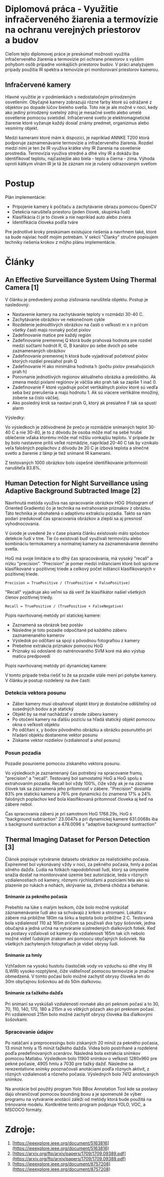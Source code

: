 # Diplomová práca - Využitie infračerveného žiarenia a termovízie na ochranu verejných priestorov a budov


Cieľom tejto diplomovej práce je preskúmať možnosti využitia infračerveného žiarenia a termovízie pri ochrane priestorov 
s vyššim pohybom osôb prípadne vonkajších priestorov budov. V práci analyzujem prípady použitia IR spektra a temovízie pri monitorovaní priestorov kamerou. 

## Infračervené kamery

Hlavné využitie je v podmienkách s nedostatočným prirodzeným osvetlením. Obyčajné kamery zobrazujú rôzne farby ktoré sú odrážané z objektov po dopade lúčov bieleho svetla. Toto nie je ale možné v noci, kedy ako jediný prirodzený svetelný zdroj je mesačné svetlo alebo umelé osvetlenie pomocou svietidiel. Infračervené svetlo je elektromagnetické žiarenie ktoré vyžaruje každý dosiaľ známy predmet, organizmus alebo vesmírny objekt.

Medzi kamerami ktoré mám k dispozíci, je napríklad ANNKE T200 ktorá podporuje zaznamenávanie termovízie a infračerveného žiarenia. Rozdiel medzi nimi je ten že IR využíva krátke vlny IR žiarenia na osvetlenie prostredia. Termovízia využíva stredné a dlhé vlny IR a dokážu iba identifikovať teplotu, najčastejšie ako biela - teplo a čierna - zima. Výhoda oproti kátkym vlnám IR je tá že záznam nie je rušený odrazovaným svetlom

# Postup 

Plán implementácie:
- Pripojenie kamery k počítaču a zachytávanie obrazu pomocou OpenCV
- Detekcia narušiteľa priestoru (jeden človek, skupinka ľudí)
- Klasifikácia či je to človek a nie napriklad auto alebo zviera
- Identifikácia človeka podľa tváre

Pre jednotlivé kroky preskúmam existujúce riešenia a navrhnem také, ktoré sa bude najviac hodiť mojím potrebám. V sekcií "Članky" stručne popisujem techniky riešenia krokov z môjho plánu implementácie.

# Články

## An Effective Surveillance System Using Thermal Camera [1]

V článku je predvedený postup zisťovania narušitela objektu. Postup je nasledovný:

- Nastavenie kamery na zachytávanie teploty v rozmädzí 30-40 C.
- Zachytávanie obrázkov ve nekonečnom cykle
- Rozdelenie jednodtlivých obrázkov na časti o veľkosti m x n pričom všetky časti majú rovnaký počet pixlov
- Zadefinovanie matice pre každý región
- Zadefinovanie premennej Q ktorá bude prahovaá hodnota pre rozdiel medzi súčtami hodnôt R, G, B kanálov po sebe dvoch po sebe zaznamenaných obrázkov
- Zadefinovanie premennej h ktorá bude vyjadrovať početnosť pixlov ktorých rozdiel presiahol prah Q
- Zadefinovanie H ako minimálna hodnota h (počtu pixlov presahujúcich prah h)
- Porovnanie jednotlivých regionov aktuálneho obrázka a predošlého. Ak zmena medzi pixlami regiónov je väčšia ako prah tak sa zapíše 1 inač 0.
- Zadefinovanie F ktoré vyjadruje počet vertikálnych pixlov ktoré sú vedľa seba bez prerušenia a majú hodnotu 1. Ak sú viacere vertikálne množiný, zoberie sa číslo väčšej.
- Ako posledný krok sa nastaví prah G, ktorý ak presiahne F tak sa spustí alarm

Výsledky: 

Vo výsledkoch je zdôvodnené že prečo je rozmädzie snímaných teplot 30-40 C a nie 30-40, je to z dôvodu že osoba môže mať na sebé hrubé oblečenie vďaka ktorému môže mať nižšiu vonkajšiu teplotu. V prípade že by bolo nastavene príliš veľké rozmädzie, napríklad 20-40 C tak by vznikalo veľa falošných poplachov z dôvodu že 20 C je izbová teplota a slnečné svetlo a žiarenie z lámp je tiež snímané IR kamerami. 

Z testovaných 1000 obrázkov bolo úspešné identifikovanie prítomnosti narušiteľa 83.8%.

## Human Detection for Night Surveillance using Adaptive Background Subtracted Image [2]

Navrhnutá metóda využíva nas spracovanie obrázkov HOG (Histogram of Oriented Gradients) čo je technika na extrahovanie príznakov z obrázku. Táto technika je obohatená o adaptívnu extrakciu pozadia. Takto sa nám podarí zredukovať čas spracovania obrázkov a zlepší sa aj presnosť vyhodnocovania. 

V úvode je uvedené že v čase písania článku existovalo málo spôsobov detekcie ľudí v tme. Tie čo existovali buď využívali termovíziu alebo kombináciu termokamery a normalnej kamery na zaznamenávanie denného svetla.

HoG má svoje limitácie a to dlhý čas spracovávania, má vysoký "recall" a nízku "precision". "Precision" je pomer medzi inštanciami ktoré boli správne klasifikované v pozitívnej triede a celkový počet inštancií klasifikovaných v pozitívnej triede. 

    Precision = TruePositive / (TruePositive + FalsePositive)
    
"Recall" vyjadruje ako veľmi sa dá veriť že klasifikátor našiel všetkých členov pozitívnej triedy. 

    Recall = TruePositive / (TruePositive + FalseNegative)
    
Popis navrhovanej metódy pri statickej kamere:

- Zaznamená sa obrázok bez postáv
- Následne je toto pozadie odpočítané pd každého záberu zaznamenaného kamerov
- Výsledok po odčítaní sa spojí s pôvodnou fotografiou z kamery
- Prebehne extrakcia príznakov pomocou HoG
- Príznaky sú odoslané do natrénovaného SVM koré má ako výstup maticu predpovedí

Popis navrhovanej metódy pri dynamickej kamere:

V tomto prípade treba riešiť to že sa pozadie stále mení pri pohybe kamery. V článku je postup rozdelený na dve časti:

### Detekcia vektora posunu

- Záber kamery musí obsahovať objekt ktorý je dostatočne odlíšiteľný od susedných bodov a je statický 
- Objekt by sa mal nachádzať v strede záberu kamery
- Po otočení kamery na ďalšiu pozíciu sa hľadá statický objekt pomocou okna o veľkosti objektu
- Po odčítani x, y bodov pôvodného obrázku a obrázku posunutého pri hľadaní objektu dostaneme vektor posunu
- Získame vektor rozdielov (vzdialenosť a uhol posunu)

### Posun pozadia

Pozadie posunieme pomocou získaného vektora posunu.

Vo výsledkoch je zaznamenaný čas potrebný na spracovanie framu, "precision" a "recall". Testovaný bol samostatný HoG a HoG spolu s extrahovaním pozadia. Recall bol vždy 100%, čiže vždy ak je na zázname človek tak sa záznamená jeho prítomnosť v zábere. "Precision" dosiahla 83% pre statickú kameru a 76% pre dynamickú čo znamená 17% a 24% falošných poplachov keď bola klasifikovaná prítomnosť človeka aj keď na zábere nebol.

Čas spracovania záberú je pri samotnom HoG 1768.29s, HoG s "background subtraction" 23.0047s a pri dynamickej kamere 631.0068s iba s background suntraction a 478.0096 s "adaptive background suntraction"

## Thermal Imaging Dataset for Person Detection [3]

Článok popisuje vytváranie datasetu obrázkov za realistického počasia. Expiremnet bol vykonávaný vždy v noci, za pekného počasia, hmly a počas silného dažďa. Ľudia na fotkách napodobňovali ľudí, ktorý sa úmyselne snažia dostať na monitorované územie bez autorizácie, teda v rôznych vzdialenostiach od kamery, rôznymi rýchlosťami a pozíciami tela ako sú plazenie po rukách a nohách, skrývanie sa, zhrbená chôdza a behanie. 

#### Snímanie za pekného počasia

Prebehlo na lúke s malým lesíkom, čiže bolo možné vyskúšať záznamenávanie ľudí ako sa schvávajú z kríkmi a stromami. Lokalita v zábere má približne 180m na šírku a teplota bolo približne 2 C. Testovaná bola vzdialenosť 110 až 165m pričom sa používali dva typy šošoviek, jedna obučajná a jedná určná na vytváranie sústredených dialkových fotiek. Keď sa postavy vzďalovali od kamery do vzdialenosti 165m tak ich nebolo možné vidieť ľudským zrakom ani pomoocu obyčajných šošoviek. Na všetkých zachytených fotografiach je vidieť obrysy ľudí.

#### Snímanie za hmly

Vzhľadom na vysokú hustotu čiastočiek vody vo vzduchu sú dlhé vlny IR (LWIR) vysoko rozptýlené, čiže viditeľnosť pomocou termovízie je značne obmedzená. V tomto počasí bolo možné zachytiť obrysy človeka len do 30m obyčajnou šošovkou ad do 50m diaľkovou.

#### Snímanie za ťažkého dažďa

Pri snímaní sa vyskúšali vzdialenosti rovnaké ako pri peknom počasí a to 30, 70, 110, 140, 170, 180 a 215m a vo vštkých pózach ako pri preknom počasí. Pri vzdialenosti 215m bolo možné zachytiť obrysy človeka iba ďialkovými šošovkami.

### Spracovanie údajov

Po natáčaní a preprocessingu bolo získaných 20 minút za pekného počasia, 13 minút hmly a 15 minút ťažkého dažďa. Videa bolo postrihané a rozdelené podľa predefinovaných scenárov. Následná bola extrakcia snímkov pomocou Matlabu. Výsledkom bolo 11900 snímkov o veľkosti 1280x960 pre pekné počasie, 4905 hmlu a 7030 pre ťažký dažď. Následne sa rerezentatívne snímky pooznačovali anotáciami podľa rôznych aktivít, z rôzných vzdialenosti a rôzneho počasia. Výsledných bolo 7412 anotovaných snímkov.

Na anotácie bol použitý program Yolo BBox Annotation Tool kde sa postavy dajú ohraničovať pomocou bounding boxu a je spomenuté že výber programu na vytváranie anotácií záleží od metódy ktorá bude použitá na trénovanie modelu. Kontkrétne tento program podpruje YOLO, VOC, a MSCOCO formáty.

# Zdroje:

1. [https://ieeexplore.ieee.org/document/5163816](https://ieeexplore.ieee.org/document/5163816)
2. [https://arxiv.org/ftp/arxiv/papers/1709/1709.09389.pdf](https://arxiv.org/ftp/arxiv/papers/1709/1709.09389.pdf)
3. [https://ieeexplore.ieee.org/document/8757208](https://ieeexplore.ieee.org/document/8757208)
